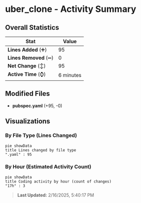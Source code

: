 # uber_clone - Activity Summary 

## Overall Statistics

| Stat                   | Value                                                             |
| ---------------------- | ----------------------------------------------------------------- |
| **Lines Added** (➕)   | 95                                          |
| **Lines Removed** (➖) | 0                                        |
| **Net Change** (↕)    | 95                |
| **Active Time** (⌚)   | 6 minutes |


## Modified Files
- **pubspec.yaml** (+95, -0)

## Visualizations

### By File Type (Lines Changed)

```mermaid
pie showData
title Lines changed by file type
".yaml" : 95
```

### By Hour (Estimated Activity Count)

```mermaid
pie showData
title Coding activity by hour (count of changes)
"17h" : 3
```


> **Last Updated:** 2/16/2025, 5:40:17 PM